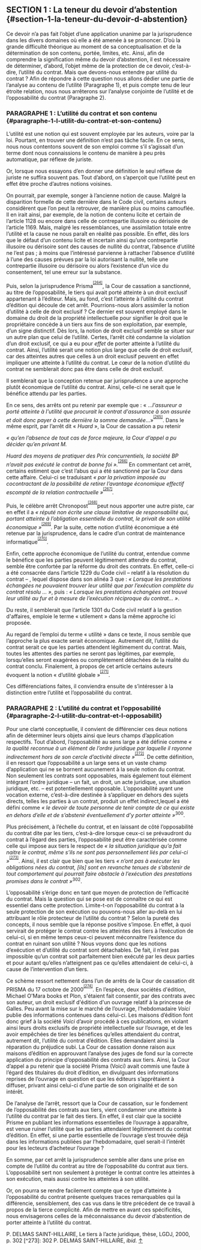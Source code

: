 ## SECTION 1 : La teneur du devoir d’abstention {#section-1-la-teneur-du-devoir-d-abstention}

Ce devoir n’a pas fait l’objet d’une application unanime par la jurisprudence dans les divers domaines où elle a été amenée à se prononcer. D’où la grande difficulté théorique au moment de sa conceptualisation et de la détermination de son contenu, portée, limites, etc. Ainsi, afin de comprendre la signification même du devoir d’abstention, il est nécessaire de déterminer, d’abord, l’objet même de la protection de ce devoir, c’est-à-dire, l’utilité du contrat. Mais que devons-nous entendre par utilité du contrat ? Afin de répondre à cette question nous allons dédier une partie de l’analyse au contenu de l’utilité (Paragraphe 1), et puis compte tenu de leur étroite relation, nous nous arrêterons sur l’analyse conjointe de l’utilité et de l’opposabilité du contrat (Paragraphe 2).

### PARAGRAPHE 1 : L’utilité du contrat et son contenu {#paragraphe-1-l-utilit-du-contrat-et-son-contenu}

L’utilité est une notion qui est souvent employée par les auteurs, voire par la loi. Pourtant, en trouver une définition n’est pas tâche facile. En ce sens, nous nous contentons souvent de son emploi comme s’il s’agissait d’un terme dont nous connaissions le contenu de manière à peu près automatique, par réflexe de juriste.

Or, lorsque nous essayons d’en donner une définition le seul réflexe de juriste ne suffira souvent pas. Tout d’abord, on s’aperçoit que l’utilité peut en effet être proche d’autres notions voisines.

On pourrait, par exemple, songer à l’ancienne notion de cause. Malgré la disparition formelle de cette dernière dans le Code civil, certains auteurs considèrent que l’on peut la retrouver, de manière plus ou moins camouflée. Il en irait ainsi, par exemple, de la notion de contenu licite et certain de l’article 1128 ou encore dans celle de contrepartie illusoire ou dérisoire de l’article 1169\. Mais, malgré les ressemblances, une assimilation totale entre l’utilité et la cause ne nous paraît en réalité pas possible. En effet, dès lors que le défaut d’un contenu licite et incertain ainsi qu’une contrepartie illusoire ou dérisoire sont des causes de nullité du contrat, l’absence d’utilité ne l’est pas ; à moins que l’intéressé parvienne à rattacher l’absence d’utilité à l’une des causes prévues par la loi autorisant la nullité, telle une contrepartie illusoire ou dérisoire ou alors l’existence d’un vice du consentement, tel une erreur sur la substance.

Puis, selon la jurisprudence Prisma<sup><sup id="11397449176964-footnote-ref-264"><a href="#11397449176964-footnote-264">[264]</a></sup></sup>, la Cour de cassation a sanctionné, au titre de l’opposabilité, le tiers qui avait porté atteinte à un droit exclusif appartenant à l’éditeur. Mais, au fond, c’est l’atteinte à l’utilité du contrat d’édition qui découle de cet arrêt. Pourrions-nous alors assimiler la notion d’utilité à celle de droit exclusif ? Ce dernier est souvent employé dans le domaine du droit de la propriété intellectuelle pour signifier le droit que le propriétaire concède à un tiers aux fins de son exploitation, par exemple, d’un signe distinctif. Dès lors, la notion de droit exclusif semble se situer sur un autre plan que celui de l’utilité. Certes, l’arrêt cité condamne la violation d’un droit exclusif, ce qui a eu pour _effet_ de porter atteinte à l’utilité du contrat. Ainsi, l’utilité serait une notion plus large que celle de droit exclusif, car des atteintes autres que celles à un droit exclusif peuvent en effet impliquer une atteinte à l’utilité du contrat. Le cœur de la notion d’utilité du contrat ne semblerait donc pas être dans celle de droit exclusif.

Il semblerait que la conception retenue par jurisprudence a une approche plutôt économique de l’utilité du contrat. Ainsi, celle-ci ne serait que le bénéfice attendu par les parties.

En ce sens, des arrêts ont pu retenir par exemple que : « …_l&#039;assureur a porté atteinte à l&#039;utilité que procurait le contrat d&#039;assurance à son assurée et doit donc payer à cette dernière la somme demandée_…»<sup><sup id="11397449176964-footnote-ref-265"><a href="#11397449176964-footnote-265">[265]</a></sup></sup>. Dans le même esprit, par l’arrêt dit « _Huard_ », la Cour de cassation a pu retenir

_« qu’en l’absence de tout cas de force majeure, la Cour d’appel a pu décider qu’en privant M._

_Huard des moyens de pratiquer des Prix concurrentiels, la société BP n’avait pas exécuté le contrat de bonne foi »._<sup><sup id="11397449176964-footnote-ref-266"><a href="#11397449176964-footnote-266">[266]</a></sup></sup> En commentant cet arrêt, certains estiment que c’est l’abus qui a été sanctionné par la Cour dans cette affaire. Celui-ci se traduisant _« par la privation imposée au cocontractant de la possibilité de retirer l’avantage économique effectif escompté de la relation contractuelle »_<sup><sup id="11397449176964-footnote-ref-267"><a href="#11397449176964-footnote-267">[267]</a></sup></sup>_._

Puis, le célèbre arrêt Chronopost<sup><sup id="11397449176964-footnote-ref-268"><a href="#11397449176964-footnote-268">[268]</a></sup></sup>peut nous apporter une autre piste, car en effet il a _« réputé non écrite une clause limitative de responsabilité qui, portant atteinte à l’obligation essentielle du contrat, le privait de son utilité économique »_<sup><sup id="11397449176964-footnote-ref-269"><a href="#11397449176964-footnote-269">[269]</a></sup></sup>_._ Par la suite, cette notion d’utilité économique a été retenue par la jurisprudence, dans le cadre d’un contrat de maintenance informatique<sup><sup id="11397449176964-footnote-ref-270"><a href="#11397449176964-footnote-270">[270]</a></sup></sup>.

Enfin, cette approche économique de l’utilité du contrat, entendue comme le bénéfice que les parties peuvent légitimement attendre du contrat, semble être confortée par la réforme du droit des contrats. En effet, celle-ci a été consacrée dans l’article 1229 du Code civil – relatif à la résolution du contrat – , lequel dispose dans son alinéa 3 que : _« Lorsque les prestations échangées ne pouvaient trouver leur utilité que par l’exécution complète du contrat résolu … »_, puis : _« Lorsque les prestations échangées ont trouvé leur utilité au fur et à mesure de l’exécution réciproque du contrat… »_.

Du reste, il semblerait que l’article 1301 du Code civil relatif à la gestion d&#039;affaires, emploie le terme « utilement » dans la même approche ici proposée.

Au regard de l’emploi du terme « utilité » dans ce texte, il nous semble que l’approche la plus exacte serait économique. Autrement dit, l’utilité du contrat serait ce que les parties attendent légitimement du contrat. Mais, toutes les attentes des parties ne seront pas légitimes, par exemple, lorsqu’elles seront exagérées ou complètement détachées de la réalité du contrat conclu. Finalement, à propos de cet article certains auteurs évoquent la notion « d’utilité globale »<sup><sup id="11397449176964-footnote-ref-271"><a href="#11397449176964-footnote-271">[271]</a></sup></sup>.

Ces différenciations faites, il conviendra ensuite de s’intéresser à la distinction entre l’utilité et l’opposabilité du contrat.

### PARAGRAPHE 2 : L’utilité du contrat et l’opposabilité {#paragraphe-2-l-utilit-du-contrat-et-l-opposabilit}

Pour une clarté conceptuelle, il convient de différencier ces deux notions afin de déterminer leurs objets ainsi que leurs champs d’application respectifs. Tout d’abord, l’opposabilité au sens large a été définie comme _« la qualité reconnue à un élément de l’ordre juridique par laquelle il rayonne indirectement hors de son cercle d’activité directe »_<sup><sup id="11397449176964-footnote-ref-272"><a href="#11397449176964-footnote-272">[272]</a></sup></sup>_._ De cette définition, il en ressort que l’opposabilité a un large sens et un vaste champ d’application qui ne se bornent aucunement à la seule notion du contrat. Non seulement les contrats sont opposables, mais également tout élément intégrant l’ordre juridique – un fait, un droit, un acte juridique, une situation juridique, etc. – est potentiellement opposable. L’opposabilité ayant une vocation externe, c’est-à-dire destinée à s’appliquer en dehors des sujets directs, telles les parties à un contrat, produit un effet indirect,lequel a été défini comme _« le devoir de toute personne de tenir compte de ce qui existe en dehors d’elle et de s’abstenir éventuellement d’y porter atteinte »_<sup>300</sup>.

Plus précisément, à l’échelle du contrat, et en laissant de côté l’opposabilité du contrat dite par les tiers, c’est-à-dire lorsque ceux-ci se prévaudront du contrat à l’égard des parties, l’opposabilité peut être caractérisée comme celle qui impose aux tiers le respect de _« la situation juridique qu’a fait naitre le contrat, même s’ils ne sont pas personnellement liés par celui-ci »_<sup><sup id="11397449176964-footnote-ref-273"><a href="#11397449176964-footnote-273">[273]</a></sup></sup>. Ainsi, il est clair que bien que les tiers _« n’ont pas à exécuter les obligations nées du contrat, [ils] sont en revanche tenues de s’abstenir de tout comportement qui pourrait faire obstacle à l’exécution des prestations promises dans le contrat »_<sup>302</sup>.

L’opposabilité s’érige donc en tant que moyen de protection de l’efficacité du contrat. Mais la question qui se pose est de connaître ce qui est essentiel dans cette protection. Limite-t-on l’opposabilité du contrat à la seule protection de son exécution ou pouvons-nous aller au-delà en lui attribuant le rôle protecteur de l’utilité du contrat ? Selon la pureté des concepts, il nous semble que la réponse positive s’impose. En effet, à quoi servirait de protéger le contrat contre les atteintes des tiers à l’exécution de celui-ci, si en même temps ceux-ci peuvent méconnaitre l’existence du contrat en ruinant son utilité ? Nous voyons donc que les notions d’exécution et d’utilité du contrat sont détachables. De fait, il n’est pas impossible qu’un contrat soit parfaitement bien exécuté par les deux parties et pour autant qu’elles n’atteignent pas ce qu’elles attendaient de celui-ci, à cause de l’intervention d’un tiers.

Ce schème ressort nettement dans l’un de arrêts de la Cour de cassation dit PRISMA du 17 octobre de 2000<sup><sup id="11397449176964-footnote-ref-274"><a href="#11397449176964-footnote-274">[274]</a></sup></sup>. En l’espèce, deux sociétés d&#039;édition, Michael O&#039;Mara books et Plon, s&#039;étaient fait consentir, par des contrats avec son auteur, un droit exclusif d&#039;édition d&#039;un ouvrage relatif à la princesse de Galles. Peu avant la mise sur le marché de l’ouvrage, l’hebdomadaire _Voici_ publie des informations contenues dans celui-ci. Les maisons d’édition font donc grief à la société _Voici_ d’avoir procédé à ces publications, en violant ainsi leurs droits exclusifs de propriété intellectuelle sur l’ouvrage, et de les avoir empêchées de tirer les bénéfices qu’elles attendaient du contrat, autrement dit, l’utilité du contrat d’édition. Elles demandaient ainsi la réparation du préjudice subi. La Cour de cassation donne raison aux maisons d’édition en approuvant l’analyse des juges de fond sur la correcte application du principe d’opposabilité des contrats aux tiers. Ainsi, la Cour d’appel a pu retenir que la société Prisma (Voici) avait commis une faute à l’égard des titulaires du droit d’édition, en divulguant des informations reprises de l’ouvrage en question et que les éditeurs s’apprêtaient à diffuser, privant ainsi celui-ci d’une partie de son originalité et de son intérêt.

De l’analyse de l’arrêt, ressort que la Cour de cassation, sur le fondement de l’opposabilité des contrats aux tiers, vient condamner une atteinte à l’utilité du contrat par le fait des tiers. En effet, il est clair que la société Prisme en publiant les informations essentielles de l’ouvrage à apparaître, est venue ruiner l’utilité que les parties attendaient légitimement du contrat d’édition. En effet, si une partie essentielle de l’ouvrage s’est trouvée déjà dans les informations publiées par l’hebdomadaire, quel serait-il l’intérêt pour les lecteurs d’acheteur l’ouvrage ?

En somme, par cet arrêt la jurisprudence semble aller dans une prise en compte de l’utilité du contrat au titre de l’opposabilité du contrat aux tiers. L’opposabilité sert non seulement à protéger le contrat contre les atteintes à son exécution, mais aussi contre les atteintes à son utilité.

Or, on pourra se rendre facilement compte que ce type d’atteinte à l’opposabilité du contrat présente quelques traces remarquables qui la différencie, sensiblement, des cas vus dans le titre précédent de ce travail à propos de la tierce complicité. Afin de mettre en avant ces spécificités, nous envisagerons celles de la méconnaissance du devoir d’abstention de porter atteinte à l’utilité du contrat.

[^264]: V. paragraphe suivant.

[^265]: Cass. civ. 1, 2 avril 1997, n° 94-20.541

[^266]: Cass. com., 3 novembre. 1992, nº 90-18.547, _Bull. civ_. IV, nº 338

[^267]: _De l’influence du droit des pratiques restrictives sur le droit commun des contrats_, Revue Lamy de la concurrence, Nº 9, 1er octobre 2006\.

[^268]: Cass. com., 22 oct. 1996, nº 93-18.632, _Bull. civ_. IV, nº 261

[^269]: _De l’influence du droit des pratiques restrictives sur le droit commun des contrats_, Revue Lamy de la concurrence, Nº 9, 1er octobre 2006\.

[^270]: Cass. com., 17 juillet 2001, nº 98-15.678, JCP E 2002, p. 1290, note Loiseau G

[^271]: V. O. DESHAYES, T. GENICON, Y-M LAITHIER , op. cit.

[^272]: J. DUCLOS, _L’opposabilité (essai d’une théorie générale),_ LGDJ, Bibliothèque de droit privé, 1984, p. 22 <sup>300</sup> J. DUCLOS, _id_., p.23

P. DELMAS SAINT-HILLAIRE, Le tiers à l’acte juridique, thèse, LGDJ, 2000, p. 302 [^273]: 302 P. DELMAS SAINT-HILLAIRE, _ibid._ [↑](#11397449176964-footnote-ref-273)

[^274]: Cass. civ. 1, 17 oct. 2000 : Bull. civ ., I, n° 246, p. 161 ; D . 2001, 952, note M. BILLIAU et J. MOURY